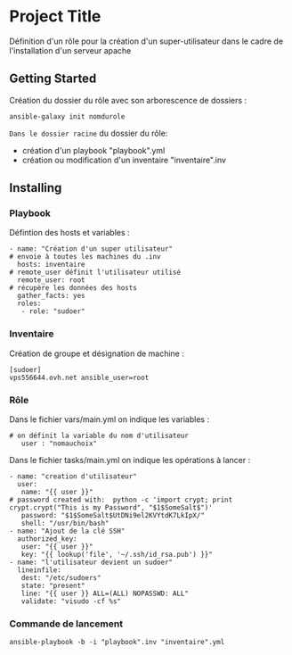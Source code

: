 # Project Title

Définition d'un rôle pour la création d'un super-utilisateur dans le cadre de l'installation d'un serveur apache

## Getting Started

Création du dossier du rôle avec son arborescence de dossiers :
```
ansible-galaxy init nomdurole
```
`Dans le dossier racine`  du dossier du rôle:
- création d'un playbook "playbook".yml
- création ou modification d'un inventaire "inventaire".inv


## Installing

### Playbook

Défintion des hosts et variables :

```
- name: "Création d'un super utilisateur"
# envoie à toutes les machines du .inv
  hosts: inventaire
# remote_user définit l'utilisateur utilisé
  remote_user: root
# récupère les données des hosts
  gather_facts: yes
  roles: 
   - role: "sudoer"
```
### Inventaire

Création de groupe et désignation de machine :
```
[sudoer]
vps556644.ovh.net ansible_user=root
```

### Rôle

Dans le fichier vars/main.yml on indique les variables :
```
# on définit la variable du nom d'utilisateur
   user : "nomauchoix"
```


Dans le fichier tasks/main.yml on indique les opérations à lancer :
```
- name: "creation d'utilisateur"
  user:
   name: "{{ user }}"
# password created with:  python -c 'import crypt; print crypt.crypt("This is my Password", "$1$SomeSalt$")'
   password: "$1$SomeSalt$UtDNi9el2KVYtdK7LkIpX/"
   shell: "/usr/bin/bash"
- name: "Ajout de la clé SSH"
  authorized_key:
   user: "{{ user }}"
   key: "{{ lookup('file', '~/.ssh/id_rsa.pub') }}"
- name: "l'utilisateur devient un sudoer"
  lineinfile:
   dest: "/etc/sudoers"
   state: "present"
   line: "{{ user }} ALL=(ALL) NOPASSWD: ALL"
   validate: "visudo -cf %s"
```
### Commande de lancement

```
ansible-playbook -b -i "playbook".inv "inventaire".yml
```

    

